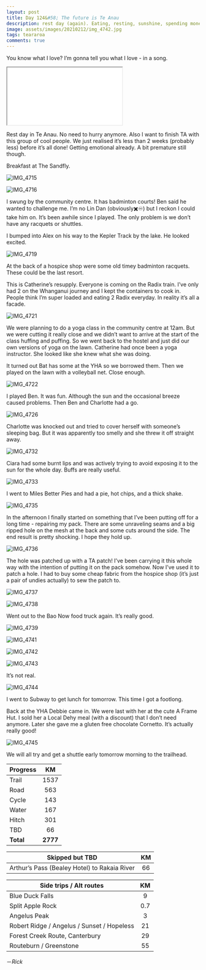 ```yaml
---
layout: post
title: Day 124&#58; The future is Te Anau
description: rest day (again). Eating, resting, sunshine, spending money. Oh and I played some badminton. It was great.  I tried to repair my pack. That was not so great. 
image: assets/images/20210212/img_4742.jpg
tags: teararoa
comments: true
---
```


You know what I love? I’m gonna tell you what I love - in a song. 

<iframe width=“420” height=“240”
src=“https://www.youtube.com/embed/OnR-iS06wU4”>
</iframe>

Rest day in Te Anau. No need to hurry anymore. Also I want to finish TA with this group of cool people. We just realised it’s less than 2 weeks (probably less) before it’s all done! Getting emotional already. A bit premature still though. 

Breakfast at The Sandfly. 

![IMG_4715](/assets/images/20210212/img_4715.jpg)

![IMG_4716](/assets/images/20210212/img_4716.jpg)

I swung by the community centre. It has badminton courts! Ben said he wanted to challenge me. I’m no Lin Dan (obviously✖️♾) but I reckon I could take him on. It’s been awhile since I played. The only problem is we don’t have any racquets or shuttles. 

I bumped into Alex on his way to the Kepler Track by the lake. He looked excited. 

![IMG_4719](/assets/images/20210212/img_4719.jpg)

At the back of a hospice shop were some old timey badminton racquets. These could be the last resort. 

This is Catherine’s resupply. Everyone is coming on the Radix train. I’ve only had 2 on the Whanganui journey and I kept the containers  to cook in. People think I’m super loaded and eating 2 Radix everyday. In reality it’s all a facade.

![IMG_4721](/assets/images/20210212/img_4721.jpg)

We were planning to do a yoga class in the community centre at 12am. But we were cutting it really close and we didn’t want to arrive at the start of the class huffing and puffing. So we went back to the hostel and just did our own versions of yoga on the lawn. Catherine had once been a yoga instructor. She looked like she knew what she was doing. 

It turned out Bat has some at the YHA so we borrowed them. Then we played on the lawn with a volleyball net. Close enough. 

![IMG_4722](/assets/images/20210212/img_4722.jpg)

I played Ben. It was fun. Although the sun and the occasional breeze caused problems. Then Ben and Charlotte had a go. 

![IMG_4726](/assets/images/20210212/img_4726.jpg)

Charlotte was knocked out and tried to cover herself with someone’s sleeping bag. But it was apparently too smelly and she threw it off straight away. 

![IMG_4732](/assets/images/20210212/img_4732.jpg)

Ciara had some burnt lips and was actively trying to avoid exposing it to the sun for the whole day. Buffs are really useful. 

![IMG_4733](/assets/images/20210212/img_4733.jpg)

I went to Miles Better Pies and had a pie, hot chips, and a thick shake. 

![IMG_4735](/assets/images/20210212/img_4735.jpg)

In the afternoon I finally started on something that I’ve been putting off for a long time - repairing my pack. There are some unraveling seams and a big ripped hole on the mesh at the back and some cuts around the side. The end result is pretty shocking. I hope they hold up. 

![IMG_4736](/assets/images/20210212/img_4736.jpg)

The hole was patched up with a TA patch! I’ve been carrying it this whole way with the intention of putting it on the pack somehow. Now I’ve used it to patch a hole. I had to buy some cheap fabric from the hospice shop (it’s just a pair of undies actually) to sew the patch to.

![IMG_4737](/assets/images/20210212/img_4737.jpg)

![IMG_4738](/assets/images/20210212/img_4738.jpg)

Went out to the Bao Now food truck again. It’s really good. 

![IMG_4739](/assets/images/20210212/img_4739.jpg)

![IMG_4741](/assets/images/20210212/img_4741.jpg)

![IMG_4742](/assets/images/20210212/img_4742.jpg)

![IMG_4743](/assets/images/20210212/img_4743.jpg)

It’s not real. 

![IMG_4744](/assets/images/20210212/img_4744.jpg)

I went to Subway to get lunch for tomorrow. This time I got a footlong.

Back at the YHA Debbie came in. We were last with her at the cute A Frame Hut. I sold her a Local Dehy meal (with a discount) that I don’t need anymore. Later she gave me a gluten free chocolate Cornetto. It’s actually really good!

![IMG_4745](/assets/images/20210212/img_4745.jpg)

We will all try and get a shuttle early tomorrow morning to the trailhead.


| Progress | KM |
| ---- |:----:|
| Trail | 1537 |
| Road | 563 |
| Cycle | 143 |
| Water | 167 |
| Hitch | 301 |
| TBD | 66 |
| **Total** | **2777** |

| Skipped but TBD | KM |
| ---- |:----:|
| Arthur’s Pass (Bealey Hotel) to Rakaia River | 66 |

| Side trips / Alt routes | KM |
| ---- |:----:|
| Blue Duck Falls | 9 |
| Split Apple Rock | 0.7 |
| Angelus Peak | 3 |
| Robert Ridge / Angelus / Sunset / Hopeless | 21 |
| Forest Creek Route, Canterbury | 29 |
| Routeburn / Greenstone | 55 |


－_Rick_